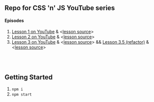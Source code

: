 ## Repo for CSS 'n' JS YouTube series

#### Episodes
1. [Lesson 1 on YouTube](https://www.youtube.com/watch?v=tfw0qv63ZUQ) & <[lesson source](https://github.com/argyleink/css-n-js/tree/lesson-1)>
1. [Lesson 2 on YouTube](https://youtu.be/K8e8-Mu9GmU) & <[lesson source](https://github.com/argyleink/css-n-js/tree/lesson-2)>
1. [Lesson 3 on YouTube](https://youtu.be/3mFJXLFDC6M) & <[lesson source](https://github.com/argyleink/css-n-js/tree/lesson-3)> && [Lesson 3.5 (refactor)](https://youtu.be/mP-SSfKPUko) & <[lesson source](https://github.com/argyleink/css-n-js/tree/lesson-3.5)>

<br><br>

## Getting Started
1. `npm i`
1. `npm start`
